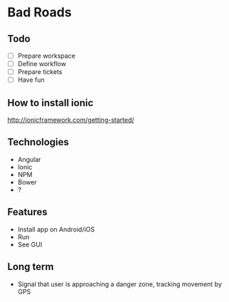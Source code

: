 # Bad Roads

## Todo

- [ ] Prepare workspace
- [ ] Define workflow
- [ ] Prepare tickets
- [ ] Have fun

## How to install ionic

http://ionicframework.com/getting-started/

## Technologies

- Angular
- Ionic
- NPM
- Bower
- ?

## Features

- Install app on Android/iOS
- Run
- See GUI

## Long term

- Signal that user is approaching a danger zone, tracking movement by GPS
